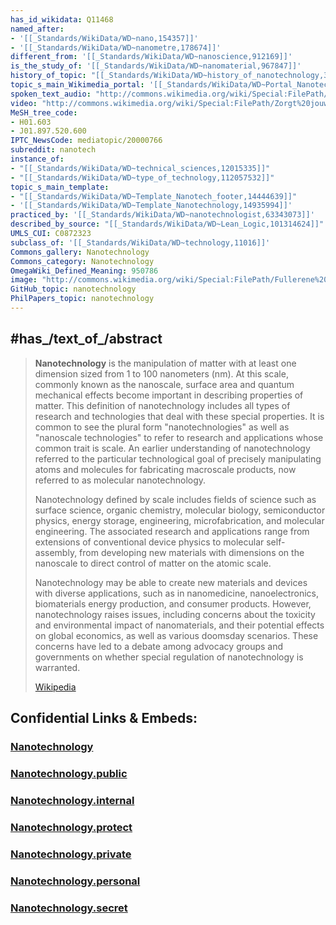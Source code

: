 ```yaml
---
has_id_wikidata: Q11468
named_after:
- '[[_Standards/WikiData/WD~nano,154357]]'
- '[[_Standards/WikiData/WD~nanometre,178674]]'
different_from: '[[_Standards/WikiData/WD~nanoscience,912169]]'
is_the_study_of: '[[_Standards/WikiData/WD~nanomaterial,967847]]'
history_of_topic: "[[_Standards/WikiData/WD~history_of_nanotechnology,3974161]]"
topic_s_main_Wikimedia_portal: '[[_Standards/WikiData/WD~Portal_Nanotechnology,4920752]]'
spoken_text_audio: "http://commons.wikimedia.org/wiki/Special:FilePath/Nl-Nanotechnologie-article.ogg"
video: "http://commons.wikimedia.org/wiki/Special:FilePath/Zorgt%20jouw%20tandpasta%20voor%20het%20volgende%20milieuprobleem-%20-%20GEMAK.webm"
MeSH_tree_code:
- H01.603
- J01.897.520.600
IPTC_NewsCode: mediatopic/20000766
subreddit: nanotech
instance_of:
- "[[_Standards/WikiData/WD~technical_sciences,12015335]]"
- "[[_Standards/WikiData/WD~type_of_technology,112057532]]"
topic_s_main_template:
- "[[_Standards/WikiData/WD~Template_Nanotech_footer,14444639]]"
- '[[_Standards/WikiData/WD~Template_Nanotechnology,14935994]]'
practiced_by: '[[_Standards/WikiData/WD~nanotechnologist,63343073]]'
described_by_source: "[[_Standards/WikiData/WD~Lean_Logic,101314624]]"
UMLS_CUI: C0872323
subclass_of: '[[_Standards/WikiData/WD~technology,11016]]'
Commons_gallery: Nanotechnology
Commons_category: Nanotechnology
OmegaWiki_Defined_Meaning: 950786
image: "http://commons.wikimedia.org/wiki/Special:FilePath/Fullerene%20Nanogears%20-%20GPN-2000-001535.jpg"
GitHub_topic: nanotechnology
PhilPapers_topic: nanotechnology
---
```


## #has_/text_of_/abstract 

> **Nanotechnology** is the manipulation of matter with at least one dimension sized from 1 to 100 nanometers (nm). At this scale, commonly known as the nanoscale, surface area and quantum mechanical effects become important in describing properties of matter. This definition of nanotechnology includes all types of research and technologies that deal with these special properties. It is common to see the plural form "nanotechnologies" as well as "nanoscale technologies" to refer to research and applications whose common trait is scale. An earlier understanding of nanotechnology referred to the particular technological goal of precisely manipulating atoms and molecules for fabricating macroscale products, now referred to as molecular nanotechnology.
>
> Nanotechnology defined by scale includes fields of science such as surface science, organic chemistry, molecular biology, semiconductor physics, energy storage, engineering, microfabrication, and molecular engineering. The associated research and applications range from extensions of conventional device physics to molecular self-assembly, from developing new materials with dimensions on the nanoscale to direct control of matter on the atomic scale.
>
> Nanotechnology may be able to create new materials and devices with diverse applications, such as in nanomedicine, nanoelectronics, biomaterials energy production, and consumer products. However, nanotechnology raises issues, including concerns about the toxicity and environmental impact of nanomaterials, and their potential effects on global economics, as well as various doomsday scenarios. These concerns have led to a debate among advocacy groups and governments on whether special regulation of nanotechnology is warranted.
>
> [Wikipedia](https://en.wikipedia.org/wiki/Nanotechnology) 


## Confidential Links & Embeds: 

### [Nanotechnology](/_Standards/Technology/Nanotechnology.md) 

### [Nanotechnology.public](/_public/Technology/Nanotechnology.public.md) 

### [Nanotechnology.internal](/_internal/Technology/Nanotechnology.internal.md) 

### [Nanotechnology.protect](/_protect/Technology/Nanotechnology.protect.md) 

### [Nanotechnology.private](/_private/Technology/Nanotechnology.private.md) 

### [Nanotechnology.personal](/_personal/Technology/Nanotechnology.personal.md) 

### [Nanotechnology.secret](/_secret/Technology/Nanotechnology.secret.md)

